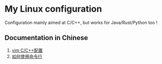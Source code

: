 # My Linux configuration
Configuration mainly aimed at C/C++, but works for Java/Rust/Python too !

## Documentation in Chinese
1. [vim C/C++配置](./doc/vim-zh.md)
2. [如何使用命令行](./doc/Readme-zh.md)

